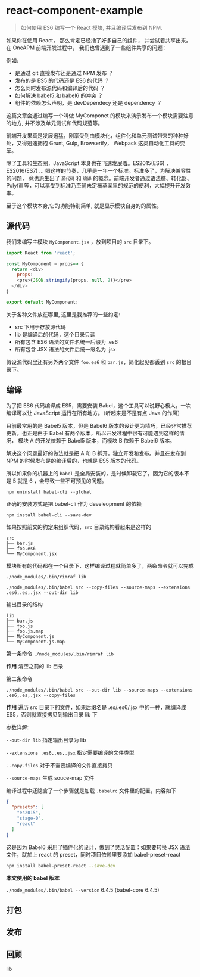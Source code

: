 # react-component-example
> 如何使用 ES6 编写一个 React 模块, 并且编译后发布到 NPM.

如果你在使用 React， 那么肯定已经撸了好多自己的组件， 并尝试着共享出来。在 OneAPM 前端开发过程中， 我们也曾遇到了一些组件共享的问题：

例如:

* 是通过 git 直接发布还是通过 NPM 发布 ？
* 发布的是 ES5 的代码还是 ES6 的代码 ？
* 怎么同时发布源代码和编译后的代码 ？
* 如何解决 babel5 和 babel6 的冲突 ？
* 组件的依赖怎么声明，是 devDependecy 还是 dependency ？

这篇文章会通过编写一个叫做 MyComponet 的模块来演示发布一个模块需要注意的地方, 并不涉及单元测试和代码规范等。

前端开发果真是发展迅猛，刚享受到由模块化，组件化和单元测试带来的种种好处，又得迅速拥抱 Grunt, Gulp, Browserify， Webpack 这类自动化工具的变革。

除了工具和生态圈，JavaScript 本身也在飞速发展着。ES2015(ES6) ，ES2016(ES7) ... 照这样的节奏，几乎是一年一个标准。标准多了，为解决兼容性的问题，
竟也派生出了 `源代码` 和 `编译` 的概念。前端开发者通过语法糖、转化器、Polyfill 等，可以享受到标准乃至尚未定稿草案里的规范的便利，大幅提升开发效率。

至于这个模块本身,它的功能特别简单, 就是显示模块自身的的属性。

## 源代码

我们来编写主模块 `MyComponent.jsx` ，放到项目的 `src` 目录下。

```js
import React from 'react';

const MyComponent = props=> {
  return <div>
    props:
    <pre>{JSON.stringify(props, null, 2)}</pre>
  </div>
}

export default MyComponent;
```

关于各种文件放在哪里, 这里是我推荐的一些约定:

* src 下用于存放源代码
* lib 是编译后的代码，这个目录只读
* 所有包含 ES6 语法的文件名统一后缀为 .es6
* 所有包含 JSX 语法的文件后统一缀名为 .jsx

假设源代码里还有另外两个文件 `foo.es6` 和 `bar.js`，简化起见都丢到 `src` 的根目录下。

## 编译

为了把 ES6 代码编译成 ES5，需要安装 Babel，这个工具可以说野心极大，一次编译可以让 JavaScript 运行在所有地方。（听起来是不是有点 Java 的作风）

目前最常用的是 Babel5 版本，但是 Babel6 版本的设计更为精巧，已经非常推荐更新。也正是由于 Babel 有两个版本，所以开发过程中很有可能遇到这样的情况，
模块 A 的开发依赖于 Babel5 版本，而模块 B 依赖于 Babel6 版本。

解决这个问题最好的做法就是把 A 和 B 拆开，独立开发和发布。并且在发布到 NPM 的时候发布是的编译后的，也就是 ES5 版本的代码。

所以如果你的机器上的 `babel` 是全局安装的，是时候卸载它了，因为它的版本不是 5 就是 6 ，会导致一些不可预见的问题。

`npm uninstall babel-cli --global`

正确的安装方式是把 babel-cli 作为 develeopment 的依赖

`npm install babel-cli --save-dev`

如果按照前文的约定来组织代码，`src` 目录结构看起来是这样的

```
src
├── bar.js
├── foo.es6
└── MyComponent.jsx
```

模块所有的代码都在一个目录下，这样编译过程就简单多了，两条命令就可以完成

`./node_modules/.bin/rimraf lib`

`./node_modules/.bin/babel src --copy-files --source-maps --extensions .es6,.es,.jsx --out-dir lib`

输出目录的结构

```
lib
├── bar.js
├── foo.js
├── foo.js.map
├── MyComponent.js
└── MyComponent.js.map
```

第一条命令 `./node_modules/.bin/rimraf lib`

**作用** 清空之前的 lib 目录

第二条命令

`./node_modules/.bin/babel src --out-dir lib --source-maps --extensions .es6,.es,.jsx --copy-files  `

**作用** 遍历 src 目录下的文件，如果后缀名是 .es/.es6/.jsx 中的一种，就编译成 ES5，否则就直接拷贝到输出目录 lib 下

参数详解:

`--out-dir lib` 指定输出目录为 lib

`--extensions .es6,.es,.jsx` 指定需要编译的文件类型

`--copy-files` 对于不需要编译的文件直接拷贝

`--source-maps` 生成 souce-map 文件

编译过程中还隐含了一个步骤就是加载 `.babelrc` 文件里的配置，内容如下

```json
{
  "presets": [
    "es2015",
    "stage-0",
    "react"
  ]
}
```

这是因为 Babel6 采用了插件化的设计，做到了灵活配置：如果要转换 JSX 语法文件，就加上 react 的 preset，同时项目依赖里要添加 babel-preset-react

```sh
npm install babel-preset-react --save-dev
```

**本文使用的 babel 版本**

`./node_modules/.bin/babel --version` 6.4.5 (babel-core 6.4.5)

## 打包

## 发布

## 回顾

lib

